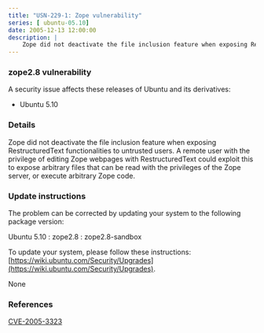 ```yaml
---
title: "USN-229-1: Zope vulnerability"
series: [ ubuntu-05.10]
date: 2005-12-13 12:00:00
description: |
    Zope did not deactivate the file inclusion feature when exposing RestructuredText functionalities to untrusted users. A remote user with the privilege of editing Zope webpages with RestructuredText could exploit this to expose arbitrary files that can be read with the privileges of the Zope server, or execute arbitrary Zope code.
--- 
```

 
### zope2.8 vulnerability

A security issue affects these releases of Ubuntu and its derivatives:

* Ubuntu 5.10

### Details

Zope did not deactivate the file inclusion feature when exposing RestructuredText functionalities to untrusted users. A remote user with the privilege of editing Zope webpages with RestructuredText could exploit this to expose arbitrary files that can be read with the privileges of the Zope server, or execute arbitrary Zope code.

### Update instructions

The problem can be corrected by updating your system to the following package version:

Ubuntu 5.10
 : zope2.8 
 : zope2.8-sandbox 

To update your system, please follow these instructions: [https://wiki.ubuntu.com/Security/Upgrades](https://wiki.ubuntu.com/Security/Upgrades).

None

### References

 [CVE-2005-3323](http://people.ubuntu.com/~ubuntu-security/cve/CVE-2005-3323)
 
